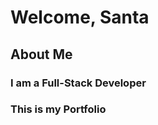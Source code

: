 <h1>Welcome, Santa</h1>

<h2>About Me</h2>
<h3>I am a Full-Stack Developer<h3>
<p>This is my Portfolio</p>
